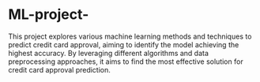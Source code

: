 # ML-project-
This project explores various machine learning methods and techniques to predict credit card approval, aiming to identify the model achieving the highest accuracy. By leveraging different algorithms and data preprocessing approaches, it aims to find the most effective solution for credit card approval prediction.
